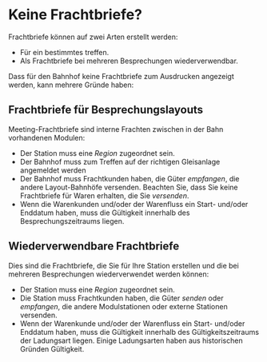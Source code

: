 ﻿# Keine Frachtbriefe?
Frachtbriefe können auf zwei Arten erstellt werden:
- Für ein bestimmtes treffen.
- Als Frachtbriefe bei mehreren Besprechungen wiederverwendbar.

Dass für den Bahnhof keine Frachtbriefe zum Ausdrucken angezeigt werden, kann mehrere Gründe haben:

## Frachtbriefe für Besprechungslayouts
Meeting-Frachtbriefe sind interne Frachten zwischen in der Bahn vorhandenen Modulen:
- Der Station muss eine *Region* zugeordnet sein.
- Der Bahnhof muss zum Treffen auf der richtigen Gleisanlage angemeldet werden
- Der Bahnhof muss Frachtkunden haben, die Güter *empfangen*, die andere Layout-Bahnhöfe versenden. Beachten Sie, dass Sie keine Frachtbriefe für Waren erhalten, die Sie *versenden*.
- Wenn die Warenkunden und/oder der Warenfluss ein Start- und/oder Enddatum haben, muss die Gültigkeit innerhalb des Besprechungszeitraums liegen.

## Wiederverwendbare Frachtbriefe
Dies sind die Frachtbriefe, die Sie für Ihre Station erstellen und die bei mehreren Besprechungen wiederverwendet werden können:
- Der Station muss eine *Region* zugeordnet sein.
- Die Station muss Frachtkunden haben, die Güter *senden* oder *empfangen*, die andere Modulstationen oder externe Stationen versenden.
- Wenn der Warenkunde und/oder der Warenfluss ein Start- und/oder Enddatum haben, muss die Gültigkeit innerhalb des Gültigkeitszeitraums der Ladungsart liegen. Einige Ladungsarten haben aus historischen Gründen Gültigkeit.